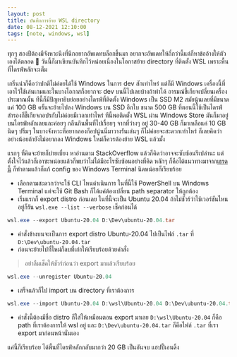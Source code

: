 ```yaml
---
layout: post
title: บันทึกการย้าย WSL directory
date: 08-12-2021 12:10:00
tags: [note, windows, wsl]
---
```


ทุกๆ สองปีต้องมีจังหวะนึงที่นึกอยากอัพเดทบล็อกขึ้นมา อยากจะอัพเดทให้ถี่กว่านี้แต่ก็หาข้ออ้างให้ตัวเองได้ตลอด 😬 วันนี้ก็มาเขียนบันทึกไว้หน่อยเนื่องในโอกาสย้าย directory ที่ติดตั้ง WSL เพราะพื้นที่ไดรฟ์หลักจะเต็ม

เกริ่นนำก็คือว่าปกติไม่ค่อยได้ใช้ Windows ในการ dev สักเท่าไหร่ แต่ก็มี Windows เครื่องนี้ที่เอาไว้ใช้เล่นเกมและในบางโอกาสก็อยากจะ dev บนนี้ไปเลยบ้างถ้าทำได้ อารมณ์ขี้เกียจเปลี่ยนเครื่องประมาณนั้น ทีนี้ก็มีปัญหายิบย่อยอย่างไดรฟ์ที่ติดตั้ง Windows เป็น SSD M2 สมัยนู้นเลยที่มีขนาดแค่ 100 GB ครั้นจะย้ายไปลง Windows บน SSD อีกใบ ขนาด 500 GB ที่ตอนนี้ใช้เป็นไดรฟ์สำรองก็ขี้เกียจกอปรกับไม่ค่อยมีเวลาเท่าไหร่ ทีนี้พอติดตั้ง WSL ผ่าน Windows Store มันก็มาอยู่บนไดรฟ์หลักเลยและค่อยๆ กลืนกินพื้นที่ไปเรื่อยๆ จากที่ว่างๆ อยู่ 30-40 GB ก็มาเหลือแค่ 10 GB นิดๆ ปริ่มๆ ในบางจังหวะที่อยากลองก็อปนู่นนี่มาวางรันเล่นๆ ก็ไม่ค่อยจะสะดวกเท่าไหร่ ก็เลยคิดว่าอย่างน้อยถ้ายังไม่อยากลง Windows ใหม่ก็ควรต้องย้าย WSL แล้วมั้ง

แรกๆ ที่คิดจะย้ายก็บ่ายเบี่ยง หาอ่านตาม StackOverflow แล้วก็คิดว่าอาจจะซับซ้อนรึเปล่านะ แต่ตั้งใจไว้แล้วก็เอาซะหน่อยแล้วก็พบว่าไม่ได้มีอะไรซับซ้อนอย่างที่คิด หลักๆ ก็คือได้แนวทางมาจาก[เธรดนี้](https://stackoverflow.com/a/51767786/4010864) ก็ทำตามแล้วก็แก้ config ของ Windows Terminal นิดหน่อยก็เรียบร้อย

- เลือกตามสะดวกว่าจะใช้ CLI ไหนดำเนินการ ในที่นี้ใช้ PowerShell บน Windows Terminal แต่จะใช้ Git Bash ก็ได้แค่ต้องเปลี่ยน path separator ให้ถูกต้อง
- เริ่มแรกก็ export distro ก่อนเลย ในที่นี้จะเป็น Ubuntu 20.04 ถ้าไม่ชัวร์ว่าใช้เวอร์ชันไหนอยู่ก็รัน `wsl.exe --list --verbose` เช็คก่อนได้

```powershell
wsl.exe --export Ubuntu-20.04 D:\Dev\ubuntu-20.04.tar
```

- คำสั่งข้างบนจะเป็นการ export distro Ubuntu-20.04 ไปเป็นไฟล์ `.tar` ที่ `D:\Dev\ubuntu-20.04.tar`
- ก่อนจะย้ายไปที่ใหม่ก็ลบที่เก่าให้เรียบร้อยด้วยคำสั่ง

> อย่าลืมเช็คให้ชัวร์ก่อนว่า export มาแล้วเรียบร้อย

```powershell
wsl.exe --unregister Ubuntu-20.04
```

- เสร็จแล้วก็ไป import บน directory ที่เราต้องการ

```powershell
wsl.exe --import Ubuntu-20.04 D:\wsl\Ubuntu-20.04 D:\Dev\ubuntu-20.04.tar
```

- คำสั่งนี้ต้องมีชื่อ distro ก็ใส่ให้เหมือนตอน export มาเลย `D:\wsl\Ubuntu-20.04` ก็คือ path ที่เราต้องการให้ wsl อยู่ และ `D:\Dev\ubuntu-20.04.tar` ก็คือไฟล์ `.tar` ที่เรา export มาก่อนหน้านั่นเอง

แค่นี้ก็เรียบร้อย ได้พื้นที่ไดรฟ์หลักกลับมากว่า 20 GB เป็นอันจบ แฮปปี้เอนดิ้ง